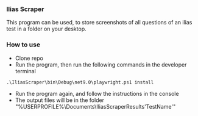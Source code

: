 ﻿### Ilias Scraper
This program can be used, to store screenshots of all questions of an ilias
test in a folder on your desktop.

### How to use

* Clone repo
* Run the program, then run the following commands in the developer terminal
```
.\IliasScraper\bin\Debug\net9.0\playwright.ps1 install
```
* Run the program again, and follow the instructions in the console
* The output files will be in the folder "%USERPROFILE%\Documents\IliasScraperResults\'TestName'"